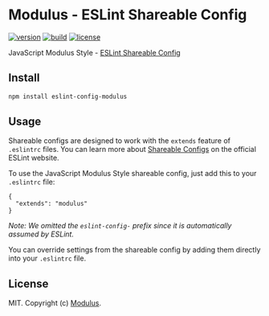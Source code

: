 # Modulus - ESLint Shareable Config

[![version](https://img.shields.io/npm/v/eslint-config-modulus.svg?style=flat-square)][version]
[![build](https://img.shields.io/travis/onmodulus/eslint-config.svg?style=flat-square)][build]
[![license](https://img.shields.io/badge/license-MIT-blue.svg?style=flat-square)][license]

JavaScript Modulus Style - [ESLint Shareable Config][shareable-configs]

## Install

```bash
npm install eslint-config-modulus
```

## Usage

Shareable configs are designed to work with the `extends` feature of `.eslintrc`
files.  You can learn more about [Shareable Configs][shareable-configs] on the
official ESLint website.

To use the JavaScript Modulus Style shareable config, just add this to your
`.eslintrc` file:

```
{
  "extends": "modulus"
}
```

*Note: We omitted the `eslint-config-` prefix since it is automatically assumed
by ESLint.*

You can override settings from the shareable config by adding them directly into
your `.eslintrc` file.

## License

MIT. Copyright (c) [Modulus](https://modulus.io).

[github]: https://github.com/onmodulus/eslint-config
[shareable-configs]: http://eslint.org/docs/developer-guide/shareable-configs
[badge]: https://cdn.rawgit.com/onmodulus/eslint-config/master/badge.svg

[version]: https://www.npmjs.com/package/eslint-config-modulus
[build]: https://travis-ci.org/onmodulus/eslint-config
[license]: https://raw.githubusercontent.com/onmodulus/eslint-config/master/LICENSE
